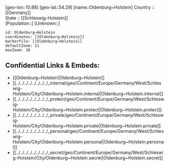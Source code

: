 ﻿---
location: [54.29,10.88] 
mapzoom: [7,12] 
mapmarker: city 
type: City
tags:
- geo/City


SpocWebEntityId: 33088
isDeleted: false
confidential: public

---
[geo-lon::10.88] 
[geo-lat::54.29] 
[name::Oldenburg~Holstein] 
Country :: [[Germany]]  
State :: [[Schleswig-Holstein]]  
[Population::] 
[Unknown::] 


```leaflet
id: Oldenburg~Holstein
coordinates: [[Oldenburg~Holstein]] 
markerFile: [[Oldenburg~Holstein]] 
defaultZoom: 11 
maxZoom: 18
```


## Confidential Links & Embeds: 
- [[Oldenburg~Holstein|Oldenburg~Holstein]]  
- [[../../../../../../../../_internal/geo/Continent/Europe/Germany/West/Schleswig-Holstein/City/Oldenburg~Holstein.internal|Oldenburg~Holstein.internal]] 
- [[../../../../../../../../_protect/geo/Continent/Europe/Germany/West/Schleswig-Holstein/City/Oldenburg~Holstein.protect|Oldenburg~Holstein.protect]] 
- [[../../../../../../../../_private/geo/Continent/Europe/Germany/West/Schleswig-Holstein/City/Oldenburg~Holstein.private|Oldenburg~Holstein.private]] 
- [[../../../../../../../../_personal/geo/Continent/Europe/Germany/West/Schleswig-Holstein/City/Oldenburg~Holstein.personal|Oldenburg~Holstein.personal]] 
- [[../../../../../../../../_secret/geo/Continent/Europe/Germany/West/Schleswig-Holstein/City/Oldenburg~Holstein.secret|Oldenburg~Holstein.secret]] 
